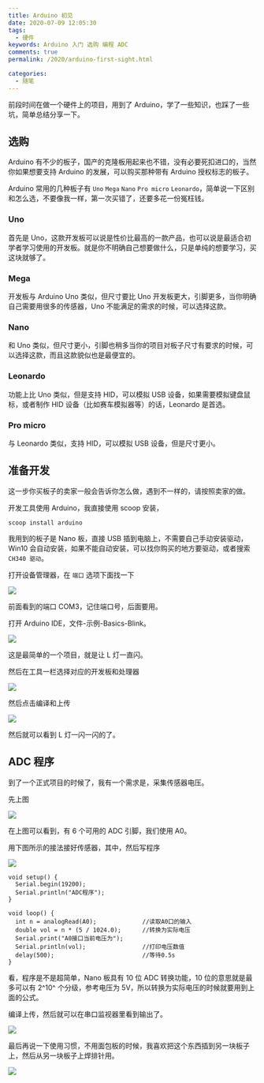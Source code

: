 ```yaml
---
title: Arduino 初见
date: 2020-07-09 12:05:30
tags: 
  - 硬件
keywords: Arduino 入门 选购 编程 ADC
comments: true
permalink: /2020/arduino-first-sight.html

categories: 
  - 随笔
---
```


前段时间在做一个硬件上的项目，用到了 Arduino，学了一些知识，也踩了一些坑，简单总结分享一下。

<!-- more -->

## 选购

Arduino 有不少的板子，国产的克隆板用起来也不错，没有必要死扣进口的，当然你如果想要支持 Arduino 的发展，可以购买那种带有 Arduino 授权标志的板子。

Arduino 常用的几种板子有 `Uno` `Mega` `Nano` `Pro micro` `Leonardo`，简单说一下区别和怎么选，不要像我一样，第一次买错了，还要多花一份冤枉钱。

### Uno

首先是 Uno，这款开发板可以说是性价比最高的一款产品，也可以说是最适合初学者学习使用的开发板。就是你不明确自己想要做什么，只是单纯的想要学习，买这块就够了。

### Mega

开发板与 Arduino Uno 类似，但尺寸要比 Uno 开发板更大，引脚更多，当你明确自己需要用很多的传感器，Uno 不能满足的需求的时候，可以选择这款。

### Nano

和 Uno 类似，但尺寸更小，引脚也稍多当你的项目对板子尺寸有要求的时候，可以选择这款，而且这款貌似也是最便宜的。

### Leonardo

功能上比 Uno 类似，但是支持 HID，可以模拟 USB 设备，如果需要模拟键盘鼠标，或者制作 HID 设备（比如赛车模拟器等）的话，Leonardo 是首选。

### Pro micro

与 Leonardo 类似，支持 HID，可以模拟 USB 设备，但是尺寸更小。

## 准备开发

这一步你买板子的卖家一般会告诉你怎么做，遇到不一样的，请按照卖家的做。

开发工具使用 Arduino，我直接使用 scoop 安装，

```
scoop install arduino
```

我用到的板子是 Nano 板，直接 USB 插到电脑上，不需要自己手动安装驱动，Win10 会自动安装，如果不能自动安装，可以找你购买的地方要驱动，或者搜索 `CH340 驱动`。

打开设备管理器，在 `端口` 选项下面找一下

![](./img/Snipaste_2020-07-09_11-48-09.png)

前面看到的端口 COM3，记住端口号，后面要用。

打开 Arduino IDE，文件-示例-Basics-Blink。

![](./img/Snipaste_2020-07-09_11-58-20.png)

这是最简单的一个项目，就是让 L 灯一直闪。

然后在工具一栏选择对应的开发板和处理器

![](./img/Snipaste_2020-07-09_14-03-23.png)

然后点击编译和上传

![](./img/Snipaste_2020-07-09_14-05-42.png)

然后就可以看到 L 灯一闪一闪的了。

## ADC 程序

到了一个正式项目的时候了，我有一个需求是，采集传感器电压。

先上图

![](./img/Pinout-NANO_latest.png)

在上图可以看到，有 6 个可用的 ADC 引脚，我们使用 A0。

用下图所示的接法接好传感器，其中，然后写程序

![](./img/Snipaste_2020-07-09_16-55-48.png)

```
void setup() {
  Serial.begin(19200);
  Serial.println("ADC程序");
}

void loop() {
  int n = analogRead(A0);             //读取A0口的输入
  double vol = n * (5 / 1024.0);      //转换为实际电压
  Serial.print("A0接口当前电压为");
  Serial.println(vol);                //打印电压数值
  delay(500);                         //等待0.5s
}
```

看，程序是不是超简单，Nano 板具有 10 位 ADC 转换功能，10 位的意思就是最多可以有 2^10^ 个分级，参考电压为 5V，所以转换为实际电压的时候就要用到上面的公式。

编译上传，然后就可以在串口监视器里看到输出了。

![](./img/Snipaste_2020-07-09_17-01-48.png)


最后再说一下使用习惯，不用面包板的时候，我喜欢把这个东西插到另一块板子上，然后从另一块板子上焊排针用。

![](./img/20200709-1721.jpg)